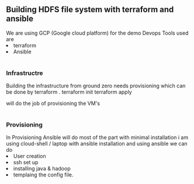 
<h2> Building HDFS file system with terraform and ansible </h2>
  We are using GCP (Google cloud platform) for the demo
  Devops Tools used are
  <li> terraform
  <li> Ansible
<br><br>
<h3> Infrastructre </h3> 
  Building the infrastructure from ground zero needs provisioning which can be done by terraform .
  terraform init
  terraform apply 
  
  will do the job of provisioning the VM's
  <br><br>
 <h3> Provisioning </h3>
  In Provisioning Ansible will do most of the part with minimal installation 
  i am using cloud-shell / laptop with ansible installation and using ansible we can do 
  <li> User creation
  <li> ssh set up
  <li> installing java & hadoop
  <li> templaing the config file.
    
  
                                                            
